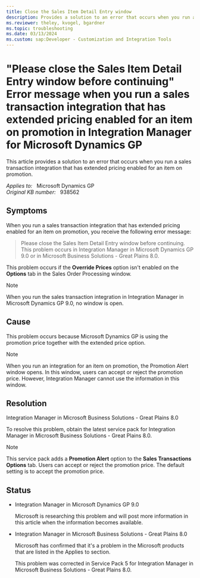 ```yaml
---
title: Close the Sales Item Detail Entry window
description: Provides a solution to an error that occurs when you run a sales transaction integration that has extended pricing enabled for an item on promotion.
ms.reviewer: theley, kvogel, bgardner
ms.topic: troubleshooting
ms.date: 03/13/2024
ms.custom: sap:Developer - Customization and Integration Tools
---
```

# "Please close the Sales Item Detail Entry window before continuing" Error message when you run a sales transaction integration that has extended pricing enabled for an item on promotion in Integration Manager for Microsoft Dynamics GP

This article provides a solution to an error that occurs when you run a sales transaction integration that has extended pricing enabled for an item on promotion.

_Applies to:_ &nbsp; Microsoft Dynamics GP  
_Original KB number:_ &nbsp; 938562

## Symptoms

When you run a sales transaction integration that has extended pricing enabled for an item on promotion, you receive the following error message:
> Please close the Sales Item Detail Entry window before continuing.
This problem occurs in Integration Manager in Microsoft Dynamics GP 9.0 or in Microsoft Business Solutions - Great Plains 8.0.

This problem occurs if the **Override Prices** option isn't enabled on the **Options** tab in the Sales Order Processing window.

> [!NOTE]
> When you run the sales transaction integration in Integration Manager in Microsoft Dynamics GP 9.0, no window is open.

## Cause

This problem occurs because Microsoft Dynamics GP is using the promotion price together with the extended price option.

> [!NOTE]
> When you run an integration for an item on promotion, the Promotion Alert window opens. In this window, users can accept or reject the promotion price. However, Integration Manager cannot use the information in this window.

## Resolution

Integration Manager in Microsoft Business Solutions - Great Plains 8.0

To resolve this problem, obtain the latest service pack for Integration Manager in Microsoft Business Solutions - Great Plains 8.0.

> [!NOTE]
> This service pack adds a **Promotion Alert** option to the **Sales Transactions Options** tab. Users can accept or reject the promotion price. The default setting is to accept the promotion price.

## Status

- Integration Manager in Microsoft Dynamics GP 9.0

    Microsoft is researching this problem and will post more information in this article when the information becomes available.  

- Integration Manager in Microsoft Business Solutions - Great Plains 8.0

    Microsoft has confirmed that it's a problem in the Microsoft products that are listed in the Applies to section.

    This problem was corrected in Service Pack 5 for Integration Manager in Microsoft Business Solutions - Great Plains 8.0.
